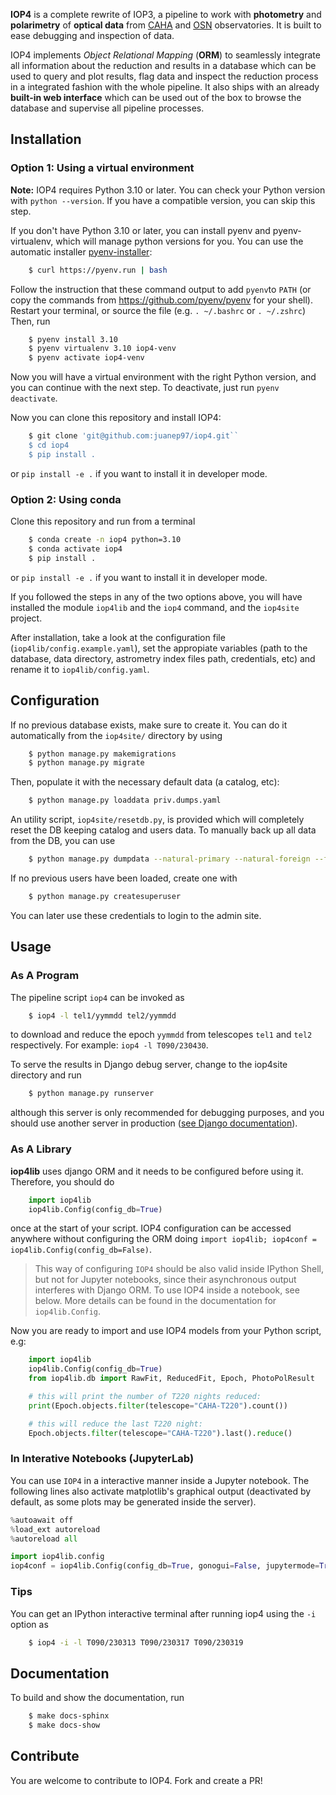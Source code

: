 
**IOP4** is a complete rewrite of IOP3, a pipeline to work with **photometry** and **polarimetry** of **optical data** from [CAHA](https://www.caha.es/es/) and [OSN](https://www.osn.iaa.csic.es/) observatories. It is built to ease debugging and inspection of data.

IOP4 implements _Object Relational Mapping_ (**ORM**) to seamlessly integrate all information about the reduction and results in a database which can be used to query and plot results, flag data and inspect the reduction process in a integrated fashion with the whole pipeline. It also ships with an already **built-in web interface** which can be used out of the box to browse the database and supervise all pipeline processes.


## Installation

### Option 1: Using a virtual environment

**Note:** IOP4 requires Python 3.10 or later. You can check your Python version with `python --version`. If you have a compatible version, you can skip this step.
  
If you don't have Python 3.10 or later, you can install pyenv and pyenv-virtualenv, which will manage python versions for you. You can use the automatic installer [pyenv-installer](https://github.com/pyenv/pyenv-installer):

```bash
    $ curl https://pyenv.run | bash
```

Follow the instruction that these command output to add `pyenv`to `PATH` (or copy the commands from https://github.com/pyenv/pyenv for your shell). Restart your terminal, or source the file (e.g. `. ~/.bashrc` or `. ~/.zshrc`) Then, run 
```bash 
    $ pyenv install 3.10
    $ pyenv virtualenv 3.10 iop4-venv
    $ pyenv activate iop4-venv
```
Now you will have a virtual environment with the right Python version, and you can continue with the next step. To deactivate, just run `pyenv deactivate`.

Now you can clone this repository and install IOP4:
```bash
    $ git clone 'git@github.com:juanep97/iop4.git``
    $ cd iop4
    $ pip install .
```
or `pip install -e .` if you want to install it in developer mode.


### Option 2: Using conda

Clone this repository and run from a terminal
```bash
    $ conda create -n iop4 python=3.10
    $ conda activate iop4
    $ pip install .
```
or `pip install -e .` if you want to install it in developer mode.

If you followed the steps in any of the two options above, you will have installed the module `iop4lib` and the `iop4` command, and the `iop4site` project. 

After installation, take a look at the configuration file (`iop4lib/config.example.yaml`), set the appropiate variables (path to the database, data directory, astrometry index files path, credentials, etc) and rename it to `iop4lib/config.yaml`.

## Configuration

If no previous database exists, make sure to create it. You can do it automatically from the `iop4site/` directory by using
```bash
    $ python manage.py makemigrations
    $ python manage.py migrate
```
Then, populate it with the necessary default data (a catalog, etc):
```bash
    $ python manage.py loaddata priv.dumps.yaml
```
An utility script, `iop4site/resetdb.py`, is provided which will completely reset the DB keeping catalog and users data. To manually back up all data from the DB, you can use
```bash
    $ python manage.py dumpdata --natural-primary --natural-foreign --format=yaml > priv.dumps.yaml
```
If no previous users have been loaded, create one with
```bash
    $ python manage.py createsuperuser
```
You can later use these credentials to login to the admin site.

## Usage
### As A Program
The pipeline script `iop4` can be invoked as
```bash
    $ iop4 -l tel1/yymmdd tel2/yymmdd
```
to download and reduce the epoch `yymmdd` from telescopes `tel1` and `tel2` respectively. For example: `iop4 -l T090/230430`.

To serve the results in Django debug server, change to the iop4site directory and run
```bash
    $ python manage.py runserver
```
although this server is only recommended for debugging purposes, and you should use another server in production ([see Django documentation](https://docs.djangoproject.com/en/dev/ref/django-admin/#runserver)).

### As A Library
**iop4lib** uses django ORM and it needs to be configured before using it. Therefore, you should do
```python
    import iop4lib
    iop4lib.Config(config_db=True)
```
once at the start of your script. IOP4 configuration can be accessed anywhere without configuring the ORM doing `import iop4lib; iop4conf = iop4lib.Config(config_db=False)`.

> This way of configuring `IOP4` should be also valid inside IPython Shell, but not for Jupyter notebooks, since their asynchronous output interferes with Django ORM. To use IOP4 inside a notebook, see below. More details can be found in the documentation for `iop4lib.Config`.

Now you are ready to import and use IOP4 models from your Python script, e.g:
```python
    import iop4lib
    iop4lib.Config(config_db=True)
    from iop4lib.db import RawFit, ReducedFit, Epoch, PhotoPolResult

    # this will print the number of T220 nights reduced:
    print(Epoch.objects.filter(telescope="CAHA-T220").count()) 

    # this will reduce the last T220 night:
    Epoch.objects.filter(telescope="CAHA-T220").last().reduce()
```

### In Interative Notebooks (JupyterLab)
You can use `IOP4` in a interactive manner inside a Jupyter notebook. The following lines also activate matplotlib's graphical output (deactivated by default, as some plots may be generated inside the server).
```python
%autoawait off
%load_ext autoreload
%autoreload all

import iop4lib.config
iop4conf = iop4lib.Config(config_db=True, gonogui=False, jupytermode=True)   
```

### Tips
You can get an IPython interactive terminal after running iop4 using the `-i` option as
```bash
    $ iop4 -i -l T090/230313 T090/230317 T090/230319
```


## Documentation
To build and show the documentation, run
````bash
    $ make docs-sphinx
    $ make docs-show
````

## Contribute

You are welcome to contribute to IOP4. Fork and create a PR!